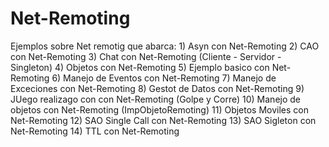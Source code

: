 # Net-Remoting
 Ejemplos sobre Net remotig que abarca: 1) Asyn con Net-Remoting 2) CAO con Net-Remoting 3) Chat con Net-Remoting (Cliente - Servidor - Singleton) 4) Objetos con Net-Remoting 5) Ejemplo basico con Net-Remoting 6) Manejo de Eventos con Net-Remoting 7) Manejo de Exceciones con Net-Remoting 8) Gestot de Datos con Net-Remoting 9) JUego realizago con con Net-Remoting (Golpe y Corre) 10) Manejo de objetos con Net-Remoting (ImpObjetoRemoting) 11) Objetos Moviles con Net-Remoting 12) SAO Single Call con Net-Remoting 13) SAO Sigleton con Net-Remoting 14) TTL con Net-Remoting
